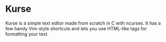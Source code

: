 # Kurse
Kurse is a simple text editor made from scratch in C with ncurses. It has a few handy Vim-style shortcuts and lets you use HTML-like tags for formatting your text.
